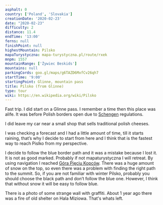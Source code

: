 ```yaml
---
asphalt: 0
country: ['Poland', 'Slovakia']
creationDate: '2020-02-23'
date: "2020-02-23"
difficulty: 2
distance: 11.4
endTime: '13:00'
ferns: null
finishPoint: null
highestMountain: Pilsko
mapaTurystyczna: mapa-turystyczna.pl/route/rxek
mnpm: 1557
mountainRange: ['Żywiec Beskids']
mountains: null
parkingCords: goo.gl/maps/g6TAZD6MxfCv26qh7
startTime: '9:00'
startingPoint: Glinne, mountain pass
title: Pilsko (from Glinne)
type: tour
wiki: https://en.wikipedia.org/wiki/Pilsko
---
```


Fast trip. I did start on a Glinne pass. I remember a time then this place was alife. It was before Polish borders open due to [Schengen](https://en.wikipedia.org/wiki/Schengen_Area) regulations.

I did leave my car near a small shop that sells traditional polish cheeses.

I was checking a forecast and I had a little amount of time, till it starts raining, that’s why I decide to start from here and I think that is the fastest way to reach Pislko from my perspective.

I decide to follow the blue border path and it was a mistake because I lost it. It is not as good marked. Probably if not mapaturystyczna I will retreat. By using navigation I reached [Góra Pięciu Kopców](https://pl.wikipedia.org/wiki/G%C3%B3ra_Pi%C4%99ciu_Kopc%C3%B3w). There was a huge amount of snow on the top, so even there was a problem with finding the right path to the summit.
So, if you are not familiar with winter Pilsko, probably you should choose the black path and don’t follow the blue one. However, I think that without snow it will be easy to follow blue.

There is a photo of some strange wall with graffiti. About 1 year ago there was a fire of old shelter on Hala Miziowa. That's whats left.
